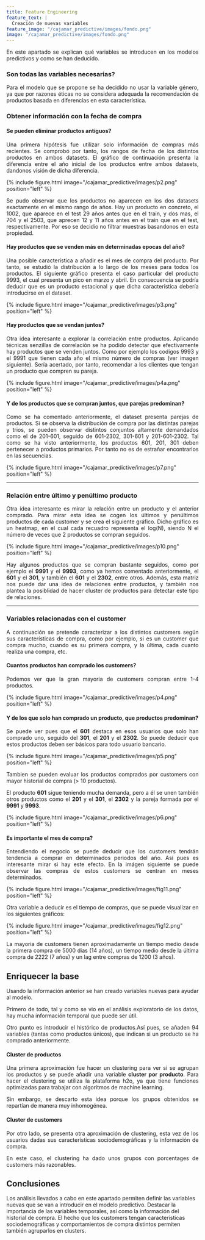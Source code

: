 ```yaml
---
title: Feature Engineering
feature_text: |
  Creación de nuevas variables
feature_image: "/cajamar_predictive/images/fondo.png"
image: "/cajamar_predictive/images/fondo.png"
---
```


<p align="justify">En este apartado se explican qué variables se introducen en los modelos predictivos y como se han deducido.</p>


### Son todas las variables necesarias?

<p align="justify">Para el modelo que se propone se ha decidido no usar la variable género, ya que por razones éticas no se considera adequada la recomendación de productos basada en diferencias en esta característica.</p> 


### Obtener información con la fecha de compra

#### Se pueden eliminar productos antiguos?

<p align="justify">Una primera hipótesis fue utilizar solo información de compras más recientes. Se comprobó por tanto, los rangos de fecha de los distintos productos en ambos datasets. El gráfico de continuación presenta la diferencia entre el año inicial de los productos entre ambos datasets, dandonos visión de dicha diferencia.</p> 

{% include figure.html image="/cajamar_predictive/images/p2.png" position="left" %}

<p align="justify">Se pudo observar que los productos no aparecen en los dos datasets exactamente en el mismo rango de años. Hay un producto en concreto, el 1002, que aparece en el test 29 años antes que en el train, y dos mas, el 704 y el 2503, que aprecen 12 y 11 años antes en el train que en el test, respectivamente. Por eso se decidio no filtrar muestras basandonos en esta propiedad.</p>

#### Hay productos que se venden más en determinadas epocas del año?

<p align="justify">Una posible característica a añadir es el mes de compra del producto. Por tanto, se estudió la distribución a lo largo de los meses para todos los productos. El siguiente gráfico presenta el caso particular del producto 9993, el cual presenta un pico en marzo y abril. En consecuencia se podría deducir que es un producto estacional y que dicha característica debería introducirse en el dataset.</p>

{% include figure.html image="/cajamar_predictive/images/p3.png" position="left" %}


#### Hay productos que se vendan juntos?

<p align="justify">
Otra idea interesante a explorar la correlación entre productos. Aplicando técnicas senzillas de correlación se ha podido detectar que efectivamente hay productos que se venden juntos. Como por ejemplo los codigos 9993 y el 9991 que tienen cada año el mismo número de compras (ver imagen siguiente). Sería acertado, por tanto, recomendar a los clientes que tengan un producto que compren su pareja.</p> 

{% include figure.html image="/cajamar_predictive/images/p4a.png" position="left" %}

#### Y de los productos que se compran juntos, que parejas predominan?

<p align="justify">
Como se ha comentado anteriormente, el dataset presenta parejas de productos. Si se observa la distribución de compra por las distintas parejas y trios, se pueden observar distintos conjuntos altamente demandados como el de 201-601, seguido de 601-2302, 301-601 y 201-601-2302. Tal como se ha visto anteriormente, los productos 601, 201, 301 deben pertenecer a productos primarios. Por tanto no es de estrañar encontrarlos en las secuencias.  </p>

{% include figure.html image="/cajamar_predictive/images/p7.png" position="left" %}


----

### Relación entre último y penúltimo producto

<p align="justify">
Otra idea interesante es mirar la relación entre un producto y el anterior comprado. Para mirar esta idea se cogen los últimos y penúltimos productos de cada customer y se crea el siguiente gráfico. Dicho gráfico es un heatmap, en el cual cada recuadro representa el log(N), siendo N el número de veces que 2 productos se compran seguidos. 
</p>
{% include figure.html image="/cajamar_predictive/images/p10.png" position="left" %}


<p align="justify">
Hay algunos productos que se compran bastante seguidos, como por ejemplo el <b>9991</b> y el <b>9993</b>, como ya hemos comentado anteriormente, el <b>601</b> y el <b>301</b>, y también el <b>601</b> y el <b>2302</b>, entre otros. Además, esta matriz nos puede dar una idea de relaciones entre productos, y también nos plantea la posiblidad de hacer cluster de productos para detectar este tipo de relaciones. 
</p>



----

### Variables relacionadas con el customer 

<p align="justify">
A continuación se pretende caracterizar a los distintos customers según sus características de compra, como por ejemplo, si es un customer que compra mucho, cuando es su primera compra, y la última, cada cuanto realiza una compra, etc.</p>

#### Cuantos productos han comprado los customers?

<p align="justify">
Podemos ver que la gran mayoria de customers compran entre 1-4 productos. </p>

{% include figure.html image="/cajamar_predictive/images/p4.png" position="left" %}


#### Y de los que solo han comprado un producto, que productos predominan?

<p align="justify">
Se puede ver pues que el <b>601</b> destaca en esos usuarios que solo han comprado uno, seguido del <b>301</b>, el <b>201</b> y el <b>2302</b>. Se puede deducir que estos productos deben ser básicos para todo usuario bancario. </p>

{% include figure.html image="/cajamar_predictive/images/p5.png" position="left" %}

<p align="justify">
Tambien se pueden evaluar los productos comprados por customers con mayor historial de compra (> 10 productos).</p>
<p align="justify">
El producto <b>601</b> sigue teniendo mucha demanda, pero a él se unen también otros productos como el <b>201</b> y el <b>301</b>, el <b>2302</b> y la pareja formada por el <b>9991</b> y <b>9993</b>.</p> 

{% include figure.html image="/cajamar_predictive/images/p6.png" position="left" %}


#### Es importante el mes de compra?

<p align="justify">
Entendiendo el negocio se puede deducir que los customers tendrán tendencia a comprar en determinados periodos del año. Así pues es interesante mirar si hay este efecto. En la imágen siguiente se puede observar las compras de estos customers se centran en meses determinados. </p>

{% include figure.html image="/cajamar_predictive/images/fig11.png" position="left" %}

<p align="justify">Otra variable a deducir es el tiempo de compras, que se puede visualizar en los siguientes gráficos:</p> 

{% include figure.html image="/cajamar_predictive/images/fig12.png" position="left" %}

<p align="justify">
La mayoria de customers tienen aproximadamente un tiempo medio desde la primera compra de 5000 dias (14 años), un tiempo medio desde la última compra de 2222 (7 años) y un lag entre compras de 1200 (3 años). 
</p>


## Enriquecer la base

<p align="justify">Usando la información anterior se han creado variables nuevas para ayudar al modelo.</p> 

<p align="justify">Primero de todo, tal y como se vio en el análisis exploratorio de los datos, hay mucha información temporal que puede ser útil.</p> 
<p align="justify">Otro punto es introducir el histórico de productos.Así pues, se añaden 94 variables (tantas como productos únicos), que indican si un producto se ha comprado anteriormente.</p> 


#### Cluster de productos

<p align="justify">Una primera aproximación fue hacer un clustering para ver si se agrupan los productos y se puede añadir una variable <b>cluster por producto</b>. Para hacer el clustering se utiliza la plataforma h2o, ya que tiene funciones optimizadas para trabajar con algoritmos de machine learning.</p> 
<p align="justify">Sin embargo, se descarto esta idea porque los grupos obtenidos se repartían de manera muy inhomogénea.</p> 


#### Cluster de customers

<p align="justify">Por otro lado, se presenta otra aproximación de clustering, esta vez de los usuarios dadas sus características sociodemográficas y la información de compra. </p> 

<p align="justify">En este caso, el clustering ha dado unos grupos con porcentages de customers más razonables. 

## Conclusiones

Los análisis llevados a cabo en este apartado permiten definir las variables nuevas que se van a introducir en el modelo predictivo. Destacar la importancia de las variables temporales, así como la información del historial de compra. El hecho que los customers tengan características sociodemográficas y comportamientos de compra distintos permiten también agruparlos en clusters. 



